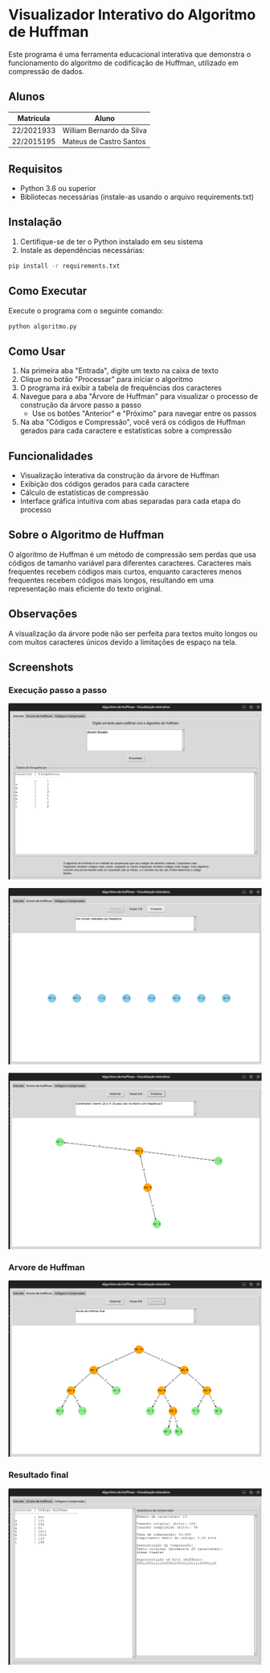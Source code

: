 # Visualizador Interativo do Algoritmo de Huffman

Este programa é uma ferramenta educacional interativa que demonstra o funcionamento do algoritmo de codificação de Huffman, utilizado em compressão de dados.


## Alunos
|Matrícula | Aluno |
| -- | -- |
| 22/2021933  |  William Bernardo da Silva |
| 22/2015195  |  Mateus de Castro Santos |


## Requisitos

- Python 3.6 ou superior
- Bibliotecas necessárias (instale-as usando o arquivo requirements.txt)

## Instalação

1. Certifique-se de ter o Python instalado em seu sistema
2. Instale as dependências necessárias:

```bash
pip install -r requirements.txt
```

## Como Executar

Execute o programa com o seguinte comando:

```bash
python algoritmo.py
```

## Como Usar

1. Na primeira aba "Entrada", digite um texto na caixa de texto
2. Clique no botão "Processar" para iniciar o algoritmo
3. O programa irá exibir a tabela de frequências dos caracteres
4. Navegue para a aba "Árvore de Huffman" para visualizar o processo de construção da árvore passo a passo
   - Use os botões "Anterior" e "Próximo" para navegar entre os passos
5. Na aba "Códigos e Compressão", você verá os códigos de Huffman gerados para cada caractere e estatísticas sobre a compressão

## Funcionalidades

- Visualização interativa da construção da árvore de Huffman
- Exibição dos códigos gerados para cada caractere
- Cálculo de estatísticas de compressão
- Interface gráfica intuitiva com abas separadas para cada etapa do processo

## Sobre o Algoritmo de Huffman

O algoritmo de Huffman é um método de compressão sem perdas que usa códigos de tamanho variável para diferentes caracteres. Caracteres mais frequentes recebem códigos mais curtos, enquanto caracteres menos frequentes recebem códigos mais longos, resultando em uma representação mais eficiente do texto original.

## Observações

A visualização da árvore pode não ser perfeita para textos muito longos ou com muitos caracteres únicos devido a limitações de espaço na tela. 

## Screenshots

### Execução passo a passo
![parte1](./img/parte1.png)

![parte2](./img/parte2.png)

![parte3](./img/parte3.png)

### Arvore de Huffman
![parte4](./img/parte4.png)

### Resultado final
![parte5](./img/parte5.png)
